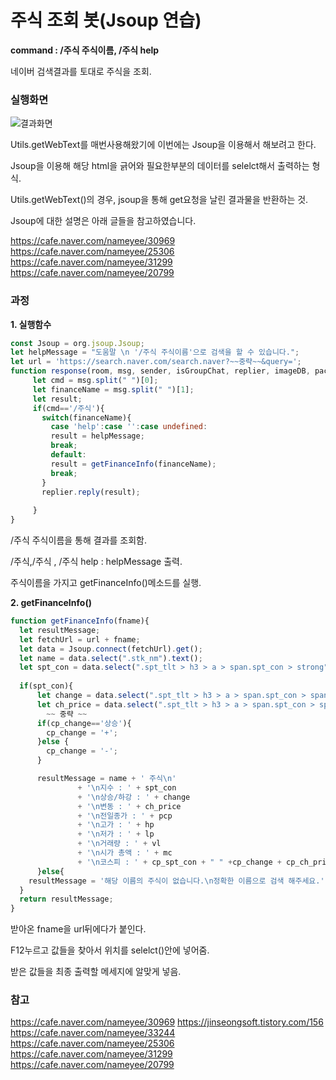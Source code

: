 # 주식 조회 봇(Jsoup 연습)

**command : /주식 주식이름, /주식 help**

네이버 검색결과를 토대로 주식을 조회.

### 실행화면

<img src="./readme_images/resultScreen.gif" alt="결과화면"/>



Utils.getWebText를 매번사용해왔기에 이번에는 Jsoup을 이용해서 해보려고 한다.

Jsoup을 이용해 해당 html을 긁어와 필요한부분의 데이터를 selelct해서 출력하는 형식.

Utils.getWebText()의 경우, jsoup을 통해 get요청을 날린 결과물을 반환하는 것.

Jsoup에 대한 설명은 아래 글들을 참고하였습니다.

https://cafe.naver.com/nameyee/30969
https://cafe.naver.com/nameyee/25306
https://cafe.naver.com/nameyee/31299
https://cafe.naver.com/nameyee/20799



### 과정

<strong>1. 실행함수</strong>

```javascript
const Jsoup = org.jsoup.Jsoup;
let helpMessage = "도움말 \n '/주식 주식이름'으로 검색을 할 수 있습니다.";
let url = 'https://search.naver.com/search.naver?~~중략~~&query=';
function response(room, msg, sender, isGroupChat, replier, imageDB, packageName) {
     let cmd = msg.split(" ")[0];
     let financeName = msg.split(" ")[1];  
     let result;
     if(cmd=='/주식'){
       switch(financeName){
         case 'help':case '':case undefined:
         result = helpMessage;
         break;
         default:
         result = getFinanceInfo(financeName);
         break;
       }
       replier.reply(result);
       
     }                     
}
```

/주식 주식이름을 통해 결과를 조회함.

/주식,/주식 , /주식 help : helpMessage 출력.

주식이름을 가지고 getFinanceInfo()메소드를 실행.



<strong>2. getFinanceInfo()</strong>

```javascript
function getFinanceInfo(fname){
  let resultMessage;
  let fetchUrl = url + fname;
  let data = Jsoup.connect(fetchUrl).get();
  let name = data.select(".stk_nm").text();
  let spt_con = data.select(".spt_tlt > h3 > a > span.spt_con > strong").text();
  
  if(spt_con){
      let change = data.select(".spt_tlt > h3 > a > span.spt_con > span.n_ch > .blind").text();
      let ch_price = data.select(".spt_tlt > h3 > a > span.spt_con > span.n_ch > em").text();
        ~~ 중략 ~~
      if(cp_change=='상승'){
        cp_change = '+';
      }else {
        cp_change = '-';
      }

      resultMessage = name + ' 주식\n'
               + '\n지수 : ' + spt_con
               + '\n상승/하강 : ' + change
               + '\n변동 : ' + ch_price
               + '\n전일종가 : ' + pcp
               + '\n고가 : ' + hp
               + '\n저가 : ' + lp
               + '\n거래량 : ' + vl
               + '\n시가 총액 : ' + mc
               + '\n코스피 : ' + cp_spt_con + " " +cp_change + cp_ch_price;
      }else{
    resultMessage = '해당 이름의 주식이 없습니다.\n정확한 이름으로 검색 해주세요.';
  }
  return resultMessage;
}
```

받아온 fname을 url뒤에다가 붙인다.

F12누르고 값들을 찾아서 위치를 selelct()안에 넣어줌.

받은 값들을 최종 출력할 메세지에 알맞게 넣음.



### 참고

https://cafe.naver.com/nameyee/30969
https://jinseongsoft.tistory.com/156
https://cafe.naver.com/nameyee/33244
https://cafe.naver.com/nameyee/25306
https://cafe.naver.com/nameyee/31299
https://cafe.naver.com/nameyee/20799
